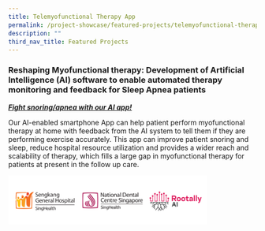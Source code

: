 ```yaml
---
title: Telemyofunctional Therapy App
permalink: /project-showcase/featured-projects/telemyofunctional-therapy-app/
description: ""
third_nav_title: Featured Projects
---
```

### Reshaping Myofunctional therapy: Development of Artificial Intelligence (AI) software to enable automated therapy monitoring and feedback for Sleep Apnea patients  

<u><i><b>Fight snoring/apnea with our AI app!</b></i></u>

Our AI-enabled smartphone App can help patient perform myofunctional therapy at home with feedback from the AI system to tell them if they are performing exercise accurately.  This app can improve patient snoring and sleep, reduce hospital resource utilization and provides a wider reach and scalability of therapy, which fills a large gap in myofunctional therapy for patients at present in the follow up care.

<img style="width:80%" src="/images/Feat%20Proj:%20Telemyofunctional/telemyofunctional%20therapy%20app%20logos%201.png">